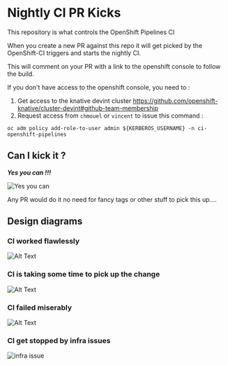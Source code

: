 # Nightly CI PR Kicks

This repository is what controls the OpenShift Pipelines CI

When you create a new PR against this repo it will get picked by the OpenShift-CI triggers and starts the nightly CI.

This will comment on your PR with a link to the openshift console to follow the build.

If you don't have access to the openshift console, you need to : 

1. Get access to the knative devint cluster https://github.com/openshift-knative/cluster-devint#github-team-membership
2. Request access from `chmouel` or `vincent` to issue this command : 
```
oc adm policy add-role-to-user admin ${KERBEROS_USERNAME} -n ci-openshift-pipelines
```

## Can I kick it ?

***Yes you can !!!***

![Yes you can](https://gifimage.net/wp-content/uploads/2018/06/yes-you-can-gif-4.gif)

Any PR would do it no need for fancy tags or other stuff to pick this up....

## Design diagrams

### CI worked flawlessly 

![Alt Text](https://media.giphy.com/media/3o6gE3pYgQLnFlyQfK/giphy.gif)

### CI is taking some time to pick up the change 

![Alt Text](https://i.pinimg.com/originals/cb/b4/a6/cbb4a65a2f45c0e068f817820ee6e720.gif)

### CI failed miserably

![Alt Text](https://i.makeagif.com/media/2-22-2016/UCZp1c.gif)

### CI get stopped by infra issues

![infra issue](https://media0.giphy.com/media/k81IetGx7P6i8GJrOD/giphy.gif)
